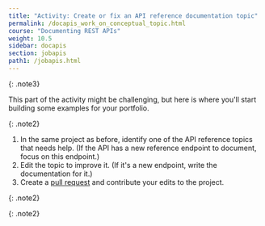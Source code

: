 ```yaml
---
title: "Activity: Create or fix an API reference documentation topic"
permalink: /docapis_work_on_conceptual_topic.html
course: "Documenting REST APIs"
weight: 10.5
sidebar: docapis
section: jobapis
path1: /jobapis.html
---
```


{: .note3}

This part of the activity might be challenging, but here is where you'll start building some examples for your portfolio.

{: .note2}

1.  In the same project as before, identify one of the API reference topics that needs help. (If the API has a new reference endpoint to document, focus on this endpoint.)
2.  Edit the topic to improve it. (If it's a new endpoint, write the documentation for it.)
6.  Create a [pull request](pubapis_github_pull_requests.html) and contribute your edits to the project.

{: .note2}

{: .note2}
